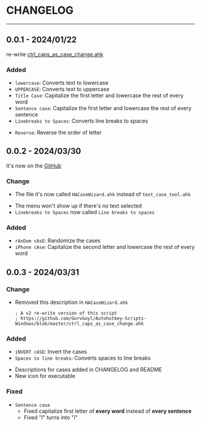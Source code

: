 <!-- CHANGELOG.md -->
<!-- Followed https://common-changelog.org/ -->

# CHANGELOG

---

## 0.0.1 - 2024/01/22

re-write [ctrl_caps_as_case_change.ahk](https://github.com/GorvGoyl/Autohotkey-Scripts-Windows/blob/master/ctrl_caps_as_case_change.ahk)

### Added
- `lowercase`: Converts text to lowercase
- `UPPERCASE`: Converts text to uppercase
- `Title Case`: Capitalize the first letter and lowercase the rest of every word
- `Sentence case`: Capitalize the first letter and lowercase the rest of every sentence
- `Linebreaks to Spaces`: Converts line breaks to spaces

+ `Reverse`: Reverse the order of letter

## 0.0.2 - 2024/03/30
It's now on the [GitHub](https://github.com/GhostShadow0316/HACaseWizard)

### Change
+ The file it's now called `HACaseWizard.ahk` instead of `text_case_tool.ahk`

- The menu won't show up if there's no text selected
- `Linebreaks to Spaces` now called `Line breaks to spaces`

### Added
- `rAnDom cAsE`: Randomize the cases
- `iPhone cAse`: Capitalize the second letter and lowercase the rest of every word

## 0.0.3 - 2024/03/31

### Change
+ Removed this description in `HACaseWizard.ahk`
  ```ahk
  ; A v2 re-write version of this script
  ; https://github.com/GorvGoyl/Autohotkey-Scripts-Windows/blob/master/ctrl_caps_as_case_change.ahk
  ```

### Added
- `iNVERT cASE`: Invert the cases
- `Spaces to line breaks`: Converts spaces to line breaks

+ Descriptions for cases added in CHANGELOG and README
+ New icon for executable


### Fixed
- `Sentence case`
  - Fixed capitalize first letter of **every word** instead of **every sentence**
  - Fixed "I" turns into "i"
